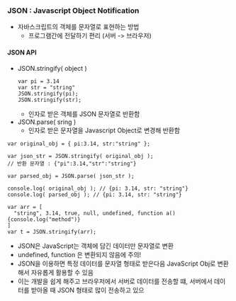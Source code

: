 ### JSON : Javascript Object Notification
- 자바스크립트의 객체를 문자열로 표현하는 방법
  - 프로그램간에 전달하기 편리 (서버 -> 브라우저)

#### JSON API
- JSON.stringify( object )
  ~~~
  var pi = 3.14
  var str = "string"
  JSON.stringify(pi);
  JSON.stringify(str);
  ~~~
  - 인자로 받은 객체를 JSON 문자열로 반환함
- JSON.parse( sring )
  - 인자로 받은 문자열을 Javascript Object로 변경해 반환함
~~~
var original_obj = { pi:3.14, str:"string" };

var json_str = JSON.stringify( original_obj );
// 반환 문자열 : {"pi":3.14,"str":"string"}

var parsed_obj = JSON.parse( json_str );

console.log( original_obj ); // {pi: 3.14, str: "string"}
console.log( parsed_obj ); // {pi: 3.14, str: "string"}
~~~
~~~
var arr = [
  "string", 3.14, true, null, undefined, function a(){console.log("method")}
]
var t = JSON.stringify(arr);  
~~~
- JSON은 JavaScript는 객체에 담긴 데이터만 문자열로 변환
- undefined, function 은 변환되지 않음에 주의!
- JSON을 이용하면 특정 데이터를 문자열 형태로 받은다음 JavaScript Obj로 변환해서 자유롭게 활용할 수 있음
- 이는 개발을 쉽게 해주고 브라우저에서 서버로 데이터를 전송할 떄, 서버에서 데이터를 받아올 때 JSON 형태로 많이 전송하고 있으
